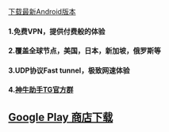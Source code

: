 [下载最新Android版本](https://cowxy.pro/kcp_cow.apk)

#### 1.免费VPN，提供付费般的体验
#### 2.覆盖全球节点，美国，日本，新加坡，俄罗斯等
#### 3.UDP协议Fast tunnel，极致网速体验
#### 4.[神牛助手TG官方群](https://t.me/+xFmBwrT5YkxmZjRl)
## [Google Play 商店下载](https://play.google.com/store/apps/details?id=cc.coco.fastproxy)

